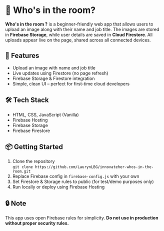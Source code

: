 # 📸 Who's in the room?

**Who's in the room ?** is a beginner-friendly web app that allows users to upload an image along with their name and job title. The images are stored in **Firebase Storage**, while user details are saved in **Cloud Firestore**. All uploads appear live on the page, shared across all connected devices.

## 🚀 Features
- Upload an image with name and job title
- Live updates using Firestore (no page refresh)
- Firebase Storage & Firestore integration
- Simple, clean UI – perfect for first-time cloud developers

## 🛠 Tech Stack
- HTML, CSS, JavaScript (Vanilla)
- Firebase Hosting
- Firebase Storage
- Firebase Firestore

## 📦 Getting Started
1. Clone the repository  
   `git clone https://github.com/LaurynLBG/innovateher-whos-in-the-room.git`
2. Replace Firebase config in `firebase-config.js` with your own
3. Set Firestore & Storage rules to public (for test/demo purposes only)
4. Run locally or deploy using Firebase Hosting

## 🔒 Note
This app uses open Firebase rules for simplicity. **Do not use in production without proper security rules.**

